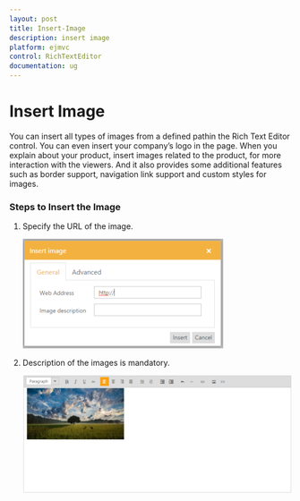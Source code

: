 ```yaml
---
layout: post
title: Insert-Image
description: insert image
platform: ejmvc
control: RichTextEditor
documentation: ug
---
```


# Insert Image

You can insert all types of images from a defined pathin the Rich Text Editor control. You can even insert your company’s logo in the page. When you explain about your product, insert images related to the product, for more interaction with the viewers. And it also provides some additional features such as border support, navigation link support and custom styles for images.

### Steps to Insert the Image

1. Specify the URL of the image.

	![](Insert-Image_images/Insert-Image_img1.png)

2. Description of the images is mandatory.

	![](Insert-Image_images/Insert-Image_img2.png)



